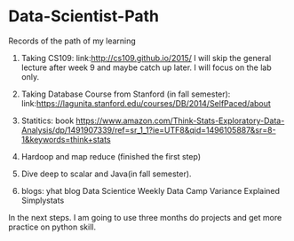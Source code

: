 # Data-Scientist-Path
Records of the path of my learning
1) Taking CS109: 
    link:http://cs109.github.io/2015/
    I will skip the general lecture after week 9 and maybe catch up later.
    I will focus on the lab only.  
    
2) Taking Database Course from Stanford (in fall semester):
    link:https://lagunita.stanford.edu/courses/DB/2014/SelfPaced/about
3) Statitics: book https://www.amazon.com/Think-Stats-Exploratory-Data-Analysis/dp/1491907339/ref=sr_1_1?ie=UTF8&qid=1496105887&sr=8-1&keywords=think+stats

4) Hardoop and map reduce (finished the first step)
5) Dive deep to scalar and Java(in fall semester).
6) blogs: 
yhat blog
Data Scientice Weekly
Data Camp
Variance Explained
Simplystats

In the next steps. I am going to use three months do projects and get more practice on python skill. 
